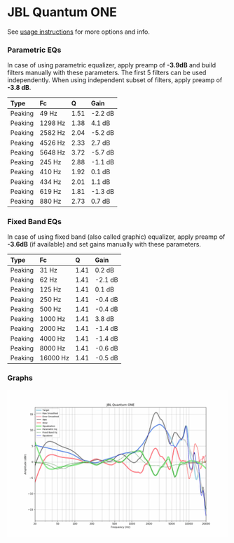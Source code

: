 # JBL Quantum ONE
See [usage instructions](https://github.com/jaakkopasanen/AutoEq#usage) for more options and info.

### Parametric EQs
In case of using parametric equalizer, apply preamp of **-3.9dB** and build filters manually
with these parameters. The first 5 filters can be used independently.
When using independent subset of filters, apply preamp of **-3.8 dB**.

| Type    | Fc      |    Q | Gain    |
|:--------|:--------|:-----|:--------|
| Peaking | 49 Hz   | 1.51 | -2.2 dB |
| Peaking | 1298 Hz | 1.38 | 4.1 dB  |
| Peaking | 2582 Hz | 2.04 | -5.2 dB |
| Peaking | 4526 Hz | 2.33 | 2.7 dB  |
| Peaking | 5648 Hz | 3.72 | -5.7 dB |
| Peaking | 245 Hz  | 2.88 | -1.1 dB |
| Peaking | 410 Hz  | 1.92 | 0.1 dB  |
| Peaking | 434 Hz  | 2.01 | 1.1 dB  |
| Peaking | 619 Hz  | 1.81 | -1.3 dB |
| Peaking | 880 Hz  | 2.73 | 0.7 dB  |

### Fixed Band EQs
In case of using fixed band (also called graphic) equalizer, apply preamp of **-3.6dB**
(if available) and set gains manually with these parameters.

| Type    | Fc       |    Q | Gain    |
|:--------|:---------|:-----|:--------|
| Peaking | 31 Hz    | 1.41 | 0.2 dB  |
| Peaking | 62 Hz    | 1.41 | -2.1 dB |
| Peaking | 125 Hz   | 1.41 | 0.1 dB  |
| Peaking | 250 Hz   | 1.41 | -0.4 dB |
| Peaking | 500 Hz   | 1.41 | -0.4 dB |
| Peaking | 1000 Hz  | 1.41 | 3.8 dB  |
| Peaking | 2000 Hz  | 1.41 | -1.4 dB |
| Peaking | 4000 Hz  | 1.41 | -1.4 dB |
| Peaking | 8000 Hz  | 1.41 | -0.6 dB |
| Peaking | 16000 Hz | 1.41 | -0.5 dB |

### Graphs
![](./JBL%20Quantum%20ONE.png)